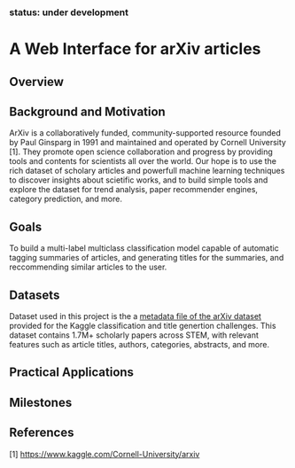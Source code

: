 ### status: under development

# A Web Interface for arXiv articles

## Overview

## Background and Motivation
ArXiv is a collaboratively funded, community-supported resource founded by Paul Ginsparg in 1991 and maintained and operated by Cornell University [1]. They promote open science collaboration and progress by providing tools and contents for scientists all over the world. Our hope is to use the rich dataset of scholary articles and powerfull machine learning techniques to discover insights about scietific works, and to build simple tools and explore the dataset for trend analysis, paper recommender engines, category prediction, and more.

## Goals
To build a multi-label multiclass classification model capable of automatic tagging summaries of articles, and generating titles for the summaries, and reccommending similar articles to the user.

## Datasets
Dataset used in this project is the a [metadata file of the arXiv dataset](https://www.kaggle.com/Cornell-University/arxiv) provided for the Kaggle classification and title genertion challenges. This dataset contains 1.7M+ scholarly papers across STEM, with relevant features such as article titles, authors, categories, abstracts, and more.

## Practical Applications

## Milestones

## References
[1] https://www.kaggle.com/Cornell-University/arxiv
